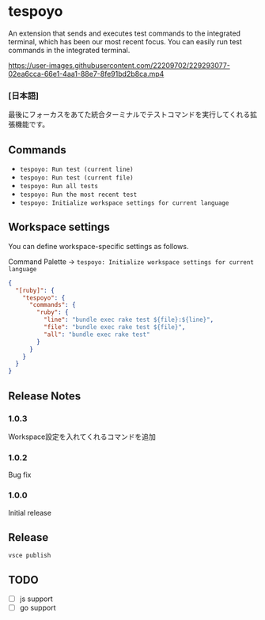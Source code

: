 # tespoyo

An extension that sends and executes test commands to the integrated terminal, which has been our most recent focus.
You can easily run test commands in the integrated terminal.

https://user-images.githubusercontent.com/22209702/229293077-02ea6cca-66e1-4aa1-88e7-8fe91bd2b8ca.mp4

### [日本語]

最後にフォーカスをあてた統合ターミナルでテストコマンドを実行してくれる拡張機能です。

## Commands

- `tespoyo: Run test (current line)`
- `tespoyo: Run test (current file)`
- `tespoyo: Run all tests`
- `tespoyo: Run the most recent test`
- `tespoyo: Initialize workspace settings for current language`

## Workspace settings

You can define workspace-specific settings as follows.

Command Palette -> `tespoyo: Initialize workspace settings for current language`

```json
{
  "[ruby]": {
    "tespoyo": {
      "commands": {
        "ruby": {
          "line": "bundle exec rake test ${file}:${line}",
          "file": "bundle exec rake test ${file}",
          "all": "bundle exec rake test"
        }
      }
    }
  }
}
```

## Release Notes

### 1.0.3

Workspace設定を入れてくれるコマンドを追加

### 1.0.2

Bug fix

### 1.0.0

Initial release

## Release

```
vsce publish
```

## TODO

- [ ] js support
- [ ] go support
